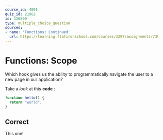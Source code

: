 ```yaml
---
course_id: 4091
quiz_id: 21962
id: 126509
type: multiple_choice_question
sources:
- name: 'Functions: Continued'
  url: https://learning.flatironschool.com/courses/3297/assignments/73913?module_item_id=143565
---
```


# Functions: Scope

Which hook gives us the ability to programmatically navigate the user to a new
page in our application?

Take a _look_ at this **code** :

```jsx
function hello() {
  return "world";
}
```

## Correct

This one!

